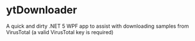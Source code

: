 # ytDownloader
A quick and dirty .NET 5 WPF app to assist with downloading samples from VirusTotal (a valid VirusTotal key is required)
